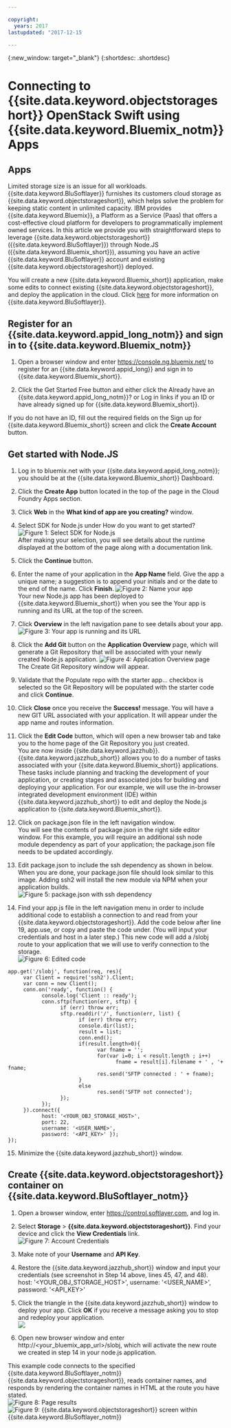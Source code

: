 ```yaml
---

copyright:
  years: 2017
lastupdated: "2017-12-15

---
```

{:new_window: target="_blank"}
{:shortdesc: .shortdesc}

# Connecting to {{site.data.keyword.objectstorageshort}} OpenStack Swift using {{site.data.keyword.Bluemix_notm}} Apps

## Apps

Limited storage size is an issue for all workloads. {{site.data.keyword.BluSoftlayer}} furnishes its customers cloud storage as {{site.data.keyword.objectstorageshort}}, which helps solve the problem for keeping static content in unlimited capacity. IBM provides {{site.data.keyword.Bluemix}}, a Platform as a Service (Paas) that offers a cost-effective cloud platform for developers to programmatically implement owned services. In this article we provide you with straightforward steps to leverage {{site.data.keyword.objectstorageshort}} ({{site.data.keyword.BluSoftlayer}}) through Node.JS ({{site.data.keyword.Bluemix_short}}), assuming you have an active {{site.data.keyword.BluSoftlayer}} account and existing {{site.data.keyword.objectstorageshort}} deployed.

You will create a new {{site.data.keyword.Bluemix_short}} application, make some edits to connect existing {{site.data.keyword.objectstorageshort}}, and deploy the application in the cloud. Click [here](http://blog.softlayer.com/2015/softlayer-bluemix-and-openstack-powerful-combination) for more information on {{site.data.keyword.BluSoftlayer}}.


## Register for an {{site.data.keyword.appid_long_notm}} and sign in to {{site.data.keyword.Bluemix_notm}}

1.    Open a browser window and enter https://console.ng.bluemix.net/ to register for an {{site.data.keyword.appid_long}} and sign in to {{site.data.keyword.Bluemix_short}}.

2.    Click the Get Started Free button and either click the Already have an {{site.data.keyword.appid_long_notm}}? or Log in links if you an ID or have already signed up for {{site.data.keyword.Bluemix_short}}.

If you do not have an ID, fill out the required fields on the Sign up for {{site.data.keyword.Bluemix_short}} screen and click the **Create Account** button.


## Get started with Node.JS

 1.    Log in to bluemix.net with your {{site.data.keyword.appid_long_notm}}; you should be at the {{site.data.keyword.Bluemix_short}}
 Dashboard.

 2.    Click the **Create App** button located in the top of the page in the Cloud Foundry Apps section.

 3.    Click **Web** in the **What kind of app are you creating?** window.

 4.    Select SDK for Node.js under How do you want to get started? <br/> 
 ![Figure 1: Select SDK for Node.js](/images/bluemix_fig1.png) <br/>
 After making your selection, you will see details about the runtime displayed at the bottom of the page along with a documentation link.

 5.    Click the **Continue** button.
 
 6.    Enter the name of your application in the **App Name** field. Give the app a unique name; a suggestion is to append your initials and or the date to the end of the name. Click **Finish**.
 ![Figure 2: Name your app](/images/bluemix_fig2.png)<br/>
 Your new Node.js app has been deployed to {{site.data.keyword.Bluemix_short}} when you see the Your app is running and its URL at the top of the screen.

 7.    Click **Overview** in the left navigation pane to see details about your app.
 ![Figure 3: Your app is running and its URL](/images/bluemix_fig3.png)

 8.    Click the **Add Git** button on the **Application Overview** page, which will generate a Git Repository that will be associated with your newly created Node.js application.
 ![Figure 4: Application Overview page](/images/bluemix_fig4.png) <br/>
 The Create Git Repository window will appear.

 9.    Validate that the Populate repo with the starter app… checkbox is selected so the Git Repository will be populated with the starter code and click **Continue**.
 
 10. Click **Close** once you receive the **Success!** message. You will have a new GIT URL associated with your application. It will appear under the app name and routes information.

 11. Click the **Edit Code** button, which will open a new browser tab and take you to the home page of the Git Repository you just created. <br/>  You are now inside {{site.data.keyword.jazzhub}}. {{site.data.keyword.jazzhub_short}} allows you to do a number of tasks associated with your {{site.data.keyword.Bluemix_short}} applications. These tasks include planning and tracking the development of your application, or creating stages and associated jobs for building and deploying your application. For our example, we will use the in-browser integrated development environment (IDE) within {{site.data.keyword.jazzhub_short}} to edit and deploy the Node.js application to {{site.data.keyword.Bluemix_short}}.

 12. Click on package.json file in the left navigation window. <br/>  You will see the contents of package.json in the right side editor window. For this example, you will require an additional ssh node module dependency as part of your application; the package.json file needs to be updated accordingly. 
 
 13. Edit package.json to include the ssh dependency as shown in below. When you are done, your package.json file should look similar to this image. Adding ssh2 will install the new module via NPM when your application builds. <br/>
 ![Figure 5: package.json with ssh dependency](/images/bluemix_fig5.png) 

 14. Find your app.js file in the left navigation menu in order to include additional code to establish a connection to and read from your {{site.data.keyword.objectstorageshort}}. Add the code below after line 19, app.use, or copy and paste the code under. (You will input your credentials and host in a later step.) This new code will add a /slobj route to your application that  we will use to verify connection to the storage.  
 ![Figure 6: Edited code](/images/bluemix_fig6.png)
 
 ```
 app.get('/slobj', function(req, res){
      var Client = require('ssh2').Client;
      var conn = new Client();
      conn.on('ready', function() {
            console.log('Client :: ready');
            conn.sftp(function(err, sftp) {
                  if (err) throw err;
                  sftp.readdir('/', function(err, list) {
                        if (err) throw err;
                        console.dir(list);
                        result = list;
                        conn.end();
                        if(result.length>0){
                              var fname = '';
                              for(var i=0; i < result.length ; i++)
                                    fname = result[i].filename + ' , '+ fname;
                              res.send('SFTP connected : ' + fname);
                        }
                        else
                              res.send('SFTP not connected');
                  });
            });
      }).connect({
            host: '<YOUR_OBJ_STORAGE_HOST>',
            port: 22,  
            username: '<USER_NAME>',
            password: '<API_KEY>' });
 });
 ```
 
 15. Minimize the {{site.data.keyword.jazzhub_short}} window.

## Create {{site.data.keyword.objectstorageshort}} container on {{site.data.keyword.BluSoftlayer_notm}}

 1.    Open a browser window, enter https://control.softlayer.com, and log in.

 2.    Select **Storage** > **{{site.data.keyword.objectstorageshort}}**. Find your device and click the **View Credentials** link. <br/>
 ![Figure 7: Account Credentials](/images/bluemix_fig7.png)
 
 3.    Make note of your **Username** and **API Key**.
 
 4.    Restore the {{site.data.keyword.jazzhub_short}} window and input your credentials (see screenshot in Step 14 above, lines 45, 47, and 48).  
        host: '<YOUR_OBJ_STORAGE_HOST>',
        username: '<USER_NAME>',
        password: '<API_KEY>'

 5.    Click the triangle in the {{site.data.keyword.jazzhub_short}} window to deploy your app. Click **OK** if you receive a message asking you to stop and redeploy your application. <br/>
 ![](/images/bluemix_fig8.2.png)

 6.    Open new browser window and enter http://<your_bluemix_app_url>/slobj, which will activate the new route we created in step 14 in your node.js application.

 This example code connects to the specified {{site.data.keyword.BluSoftlayer_notm}} {{site.data.keyword.objectstorageshort}}, reads container names, and responds by rendering the container names in HTML at the route you have stated. <br/>
 ![Figure 8: Page results](/images/bluemix_fig8.png)
 ![Figure 9: {{site.data.keyword.objectstorageshort}} screen within {{site.data.keyword.BluSoftlayer_notm}}](/images/bluemix_fig9.png)

 

